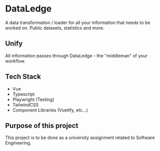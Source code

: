 # DataLedge

A data transformation / loader for all your information that needs to be worked on.
Public datasets, statistics and more.

## Unify
All information passes through DataLedge - the "middleman" of your workflow.

## Tech Stack
 - Vue
 - Typescript
 - Playwright (Testing)
 - TailwindCSS
 - Component Libraries (Vuetify, etc...)

## Purpose of this project
This project is to be done as a university assignment related to Software Engineering.
